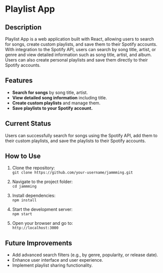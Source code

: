 # Playlist App

## Description

Playlist App is a web application built with React, allowing users to search for songs, create custom playlists, and save them to their Spotify accounts. With integration to the Spotify API, users can search by song title, artist, or genre and view detailed information such as song title, artist, and album. Users can also create personal playlists and save them directly to their Spotify accounts.

## Features

- **Search for songs** by song title, artist.
- **View detailed song information** including title.
- **Create custom playlists** and manage them.
- **Save playlists to your Spotify account.**

## Current Status

Users can successfully search for songs using the Spotify API, add them to their custom playlists, and save the playlists to their Spotify accounts.  

## How to Use

1. Clone the repository:  
   `git clone https://github.com/your-username/jammming.git`
   
2. Navigate to the project folder:  
   `cd jammming`

3. Install dependencies:  
   `npm install`

4. Start the development server:  
   `npm start`

5. Open your browser and go to:  
   `http://localhost:3000`

## Future Improvements

- Add advanced search filters (e.g., by genre, popularity, or release date).
- Enhance user interface and user experience.
- Implement playlist sharing functionality.
